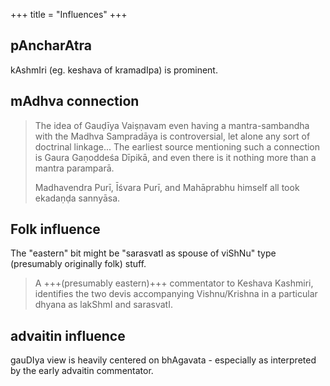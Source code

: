 +++
title = "Influences"
+++

## pAncharAtra 
kAshmIri (eg. keshava of kramadIpa) is prominent. 

## mAdhva connection
> The idea of Gauḍīya Vaiṣṇavam even having a mantra-sambandha with the Madhva Sampradāya is controversial, let alone any sort of doctrinal linkage... The earliest source mentioning such a connection is Gaura Gaṇoddeśa Dīpikā, and even there is it nothing more than a mantra paramparā.
>
> Madhavendra Purī, Īśvara Purī, and Mahāprabhu himself all took ekadaṇḍa sannyāsa.

## Folk influence
The "eastern" bit might be "sarasvatI as spouse of viShNu" type (presumably originally folk) stuff. 

> A +++(presumably eastern)+++ commentator to Keshava Kashmiri, identifies the two devis accompanying Vishnu/Krishna in a particular dhyana as lakShmI and sarasvatI. 

## advaitin influence
gauDIya view is heavily centered on bhAgavata - especially as interpreted by the early advaitin commentator.